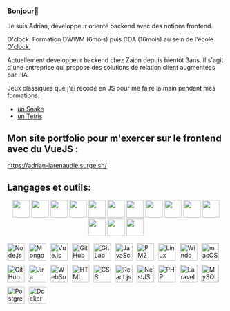 ### Bonjour👋

<p>
Je suis Adrian, développeur orienté backend avec des notions frontend.
</p>
<p>O'clock.
Formation DWWM (6mois) puis CDA (16mois) au sein de l'école <a href="https://oclock.io/" target="_blank"> O'clock. </a>
</p>
<p>
Actuellement développeur backend chez Zaion depuis bientôt 3ans.
Il s'agit d'une entreprise qui propose des solutions de relation client augmentées par l'IA.
</p>
Jeux classiques que j'ai recodé en JS pour me faire la main pendant mes formations:
<ul>
 <li><a href="https://jormungand-game-adrian.surge.sh/">un Snake</a></li>
 <li><a href="https://tetris-game-adrian.surge.sh/">un Tetris</a></li>
</ul>
</p>

## Mon site portfolio pour m'exercer sur le frontend avec du VueJS :

https://adrian-larenaudie.surge.sh/

## Langages et outils:

<p align="center">
 <img style="width:40px;" src="https://cdn.jsdelivr.net/gh/devicons/devicon/icons/vscode/vscode-original.svg" />
 <img style="width:40px;" src="https://cdn.jsdelivr.net/gh/devicons/devicon/icons/html5/html5-original.svg" />
 <img style="width:40px;" src="https://cdn.jsdelivr.net/gh/devicons/devicon/icons/css3/css3-original.svg" />
 <img style="width:40px;" src="https://cdn.jsdelivr.net/gh/devicons/devicon/icons/javascript/javascript-plain.svg" />
 <img style="width:40px;" src="https://cdn.jsdelivr.net/gh/devicons/devicon/icons/mysql/mysql-original-wordmark.svg" />
 <img style="width:40px;" src="https://cdn.jsdelivr.net/gh/devicons/devicon/icons/git/git-original.svg" />           
 <img style="width:40px;" src="https://cdn.jsdelivr.net/gh/devicons/devicon/icons/php/php-plain.svg" />
 <img style="width:40px;" src="https://cdn.jsdelivr.net/gh/devicons/devicon/icons/bootstrap/bootstrap-original.svg" />
 <img style="width:40px;" src="https://cdn.jsdelivr.net/gh/devicons/devicon/icons/sass/sass-original.svg" />
 <img style="width:40px;" src="https://cdn.jsdelivr.net/gh/devicons/devicon/icons/react/react-original-wordmark.svg" />
 <img style="width:40px;" src="https://cdn.jsdelivr.net/gh/devicons/devicon/icons/redux/redux-original.svg" />
 <img style="width:40px;" src="https://cdn.jsdelivr.net/gh/devicons/devicon/icons/nodejs/nodejs-original.svg" />
 <img style="width:40px;" src="https://cdn.jsdelivr.net/gh/devicons/devicon/icons/laravel/laravel-plain-wordmark.svg" />
 <img style="width:40px;" src="https://cdn.jsdelivr.net/gh/devicons/devicon/icons/vuejs/vuejs-original.svg" />              
</p>


<div style="display: flex; flex-wrap: wrap; gap: 10px;">
  <a href="https://nodejs.org" target="_blank">
    <img style="width: 40px;" src="https://cdn.jsdelivr.net/npm/simple-icons@v5/icons/node-dot-js.svg" alt="Node.js">
  </a>

  <a href="https://www.mongodb.com" target="_blank">
    <img style="width: 40px;" src="https://cdn.jsdelivr.net/npm/simple-icons@v5/icons/mongodb.svg" alt="MongoDB">
  </a>

  <a href="https://vuejs.org" target="_blank">
    <img style="width: 40px;" src="https://cdn.jsdelivr.net/npm/simple-icons@v5/icons/vue-dot-js.svg" alt="Vue.js">
  </a>

  <a href="https://github.com" target="_blank">
    <img style="width: 40px;" src="https://cdn.jsdelivr.net/npm/simple-icons@v5/icons/github.svg" alt="GitHub">
  </a>

  <a href="https://gitlab.com" target="_blank">
    <img style="width: 40px;" src="https://cdn.jsdelivr.net/npm/simple-icons@v5/icons/gitlab.svg" alt="GitLab">
  </a>

  <a href="https://www.javascript.com" target="_blank">
    <img style="width: 40px;" src="https://cdn.jsdelivr.net/npm/simple-icons@v5/icons/javascript.svg" alt="JavaScript">
  </a>

  <a href="https://pm2.keymetrics.io" target="_blank">
    <img style="width: 40px;" src="https://cdn.jsdelivr.net/npm/simple-icons@v5/icons/pm2.svg" alt="PM2">
  </a>

  <a href="https://www.linux.org" target="_blank">
    <img style="width: 40px;" src="https://cdn.jsdelivr.net/npm/simple-icons@v5/icons/linux.svg" alt="Linux">
  </a>

  <a href="https://www.microsoft.com/windows" target="_blank">
    <img style="width: 40px;" src="https://cdn.jsdelivr.net/npm/simple-icons@v5/icons/windows11.svg" alt="Windows">
  </a>

  <a href="https://www.apple.com/macos" target="_blank">
    <img style="width: 40px;" src="https://cdn.jsdelivr.net/npm/simple-icons@v5/icons/apple.svg" alt="macOS">
  </a>

  <a href="https://github.com/copilot" target="_blank">
    <img style="width: 40px;" src="https://cdn.jsdelivr.net/npm/simple-icons@v5/icons/githubcopilot.svg" alt="GitHub Copilot">
  </a>

  <a href="https://www.atlassian.com/software/jira" target="_blank">
    <img style="width: 40px;" src="https://cdn.jsdelivr.net/npm/simple-icons@v5/icons/jira.svg" alt="Jira">
  </a>

  <a href="https://developer.mozilla.org/en-US/docs/Web/API/WebSockets_API" target="_blank">
    <img style="width: 40px;" src="https://cdn.jsdelivr.net/npm/simple-icons@v5/icons/websockets.svg" alt="WebSocket">
  </a>

  <a href="https://html.spec.whatwg.org" target="_blank">
    <img style="width: 40px;" src="https://cdn.jsdelivr.net/npm/simple-icons@v5/icons/html5.svg" alt="HTML">
  </a>

  <a href="https://www.w3.org/Style/CSS" target="_blank">
    <img style="width: 40px;" src="https://cdn.jsdelivr.net/npm/simple-icons@v5/icons/css3.svg" alt="CSS">
  </a>

  <a href="https://reactjs.org" target="_blank">
    <img style="width: 40px;" src="https://cdn.jsdelivr.net/npm/simple-icons@v5/icons/react.svg" alt="React.js">
  </a>

  <a href="https://nestjs.com" target="_blank">
    <img style="width: 40px;" src="https://cdn.jsdelivr.net/npm/simple-icons@v5/icons/nestjs.svg" alt="NestJS">
  </a>

  <a href="https://www.php.net" target="_blank">
    <img style="width: 40px;" src="https://cdn.jsdelivr.net/npm/simple-icons@v5/icons/php.svg" alt="PHP">
  </a>

  <a href="https://laravel.com" target="_blank">
    <img style="width: 40px;" src="https://cdn.jsdelivr.net/npm/simple-icons@v5/icons/laravel.svg" alt="Laravel">
  </a>

  <a href="https://www.mysql.com" target="_blank">
    <img style="width: 40px;" src="https://cdn.jsdelivr.net/npm/simple-icons@v5/icons/mysql.svg" alt="MySQL">
  </a>

  <a href="https://www.postgresql.org" target="_blank">
    <img style="width: 40px;" src="https://cdn.jsdelivr.net/npm/simple-icons@v5/icons/postgresql.svg" alt="PostgreSQL">
  </a>

  <a href="https://www.docker.com" target="_blank">
    <img style="width: 40px;" src="https://cdn.jsdelivr.net/npm/simple-icons@v5/icons/docker.svg" alt="Docker">
  </a>
</div>


